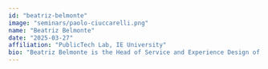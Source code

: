 ```yaml
---
id: "beatriz-belmonte"
image: "seminars/paolo-ciuccarelli.png"
name: "Beatriz Belmonte"
date: "2025-03-27"
affiliation: "PublicTech Lab, IE University"
bio: "Beatriz Belmonte is the Head of Service and Experience Design of the PublicTech Lab at IE University. Beatriz holds a Bachelor of Art History from Universidad Complutense (Madrid). She has extended her training with a Bachelor of Information Management from Universitat de Barcelona and further studies on design and management in Central Saint Martins and IE Business School. Beatriz’s expertise is in digital service design projects where she has been working for the last 10 years. She has collaborated with private companies and public sector entities, leading digital transformation projects through design. Beatriz is currently focused on the transformative rol of design for public sector and governments."
---
```


